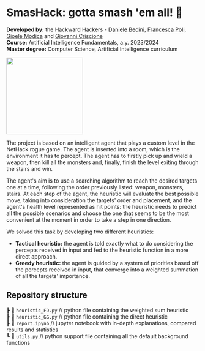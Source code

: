 # SmasHack: gotta smash 'em all! 👾

**Developed by:** the Hackward Hackers - [Daniele Bedini](https://github.com/danielebedini), [Francesca Poli](https://github.com/francescapoli98), [Gioele Modica](https://github.com/pavomod) and [Giovanni Criscione](https://github.com/gcriscione) \
**Course:** Artificial Intelligence Fundamentals, a.y. 2023/2024 \
**Master degree:** Computer Science, Artificial Intelligence curriculum 

<img src="https://apre.it/wp-content/uploads/2021/01/logo_uni-pisa.png" width="200" />

The project is based on an intelligent agent that plays a custom level in the NetHack rogue game. The agent is inserted into a room, which is the environment it has to percept. The agent has to firstly pick up and wield a weapon, then kill all the monsters and, finally, finish the level exiting through the stairs and win.

The agent's aim is to use a searching algorithm to reach the desired targets one at a time, following the order previously listed: weapon, monsters, stairs. At each step of the agent, the heuristic will evaluate the best possible move, taking into consideration the targets' order and placement, and the agent's health level represented as hit points: the heuristic needs to predict all the possible scenarios and choose the one that seems to be the most convenient at the moment in order to take a step in one direction. 

We solved this task by developing two different heuristics: 
- **Tactical heuristic:** the agent is told exactly what to do considering the percepts received in input and fed to the heuristic function in a more direct approach.
- **Greedy heuristic:** the agent is guided by a system of priorities based off the percepts received in input, that converge into a weighted summation of all the targets' importance.


## Repository structure 
 ┣ 📄 `heuristic_FD.py`    // python file containing the weighted sum heuristic          
 ┣ 📄 `heuristic_GG.py`    // python file containing the direct heuristic    
 ┣ 📜 `report.ipynb`       // jupyter notebook with in-depth explanations, compared results and statistics  \
 ┗ 📄 `utils.py`           // python support file containing all the default background functions    